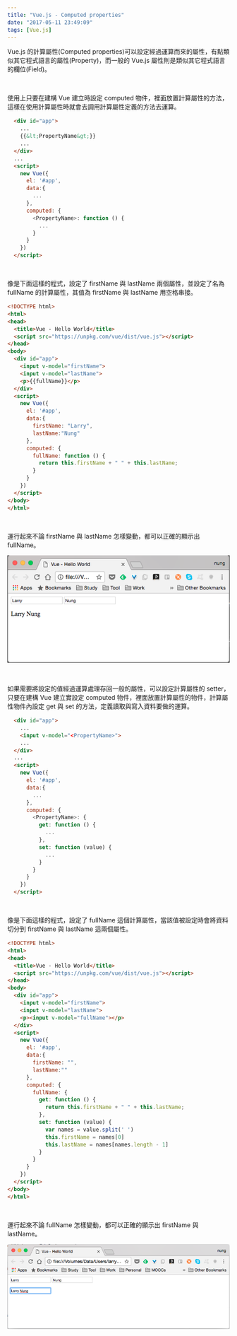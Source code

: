 ```yaml
---
title: "Vue.js - Computed properties"
date: "2017-05-11 23:49:09"
tags: [Vue.js]
---
```



Vue.js 的計算屬性(Computed properties)可以設定經過運算而來的屬性，有點類似其它程式語言的屬性(Property)，而一般的 Vue.js 屬性則是類似其它程式語言的欄位(Field)。  

<!-- More -->

<br/>


使用上只要在建構 Vue 建立時設定 computed 物件，裡面放置計算屬性的方法，這樣在使用計算屬性時就會去調用計算屬性定義的方法去運算。   

```html
  <div id="app">
    ...
    {{&lt;PropertyName&gt;}}
    ...
  </div>
  ...
  <script>
    new Vue({
      el: '#app',
      data:{
        ...
      },
      computed: {
        <PropertyName>: function () {
          ...
        }
      }     
    })
  </script>
```

<br/>


像是下面這樣的程式，設定了 firstName 與 lastName 兩個屬性，並設定了名為 fullName 的計算屬性，其值為 firstName 與 lastName 用空格串接。  

```html
<!DOCTYPE html>
<html>
<head>
  <title>Vue - Hello World</title>
  <script src="https://unpkg.com/vue/dist/vue.js"></script>
</head>
<body>
  <div id="app">
    <input v-model="firstName">
    <input v-model="lastName">
    <p>{{fullName}}</p>
  </div>
  <script>
    new Vue({
      el: '#app',
      data:{
        firstName: "Larry",
        lastName:"Nung"
      },
      computed: {
        fullName: function () {
          return this.firstName + " " + this.lastName;
        }
      }     
    })
  </script>
</body>
</html>
```

<br/>


運行起來不論 firstName 與 lastName 怎樣變動，都可以正確的顯示出 fullName。  

![1.png](1.png)

<br/>


如果需要將設定的值經過運算處理存回一般的屬性，可以設定計算屬性的 setter，只要在建構 Vue 建立實設定 computed 物件，裡面放置計算屬性的物件，計算屬性物件內設定 get 與 set 的方法，定義讀取與寫入資料要做的運算。  

```html
  <div id="app">
    ...
    <input v-model="<PropertyName>">
    ...
  </div>
  ...
  <script>
    new Vue({
      el: '#app',
      data:{
        ...
      },
      computed: {
        <PropertyName>: {
          get: function () {
            ...
          },
          set: function (value) {
            ...
          }
        }
      }     
    })
  </script>
```

<br/>


像是下面這樣的程式，設定了 fullName 這個計算屬性，當該值被設定時會將資料切分到 firstName 與 lastName 這兩個屬性。   

```html
<!DOCTYPE html>
<html>
<head>
  <title>Vue - Hello World</title>
  <script src="https://unpkg.com/vue/dist/vue.js"></script>
</head>
<body>
  <div id="app">
    <input v-model="firstName">
    <input v-model="lastName">
    <p><input v-model="fullName"></p>
  </div>
  <script>
    new Vue({
      el: '#app',
      data:{
        firstName: "",
        lastName:""
      },
      computed: {
        fullName: {
          get: function () {
            return this.firstName + " " + this.lastName;
          },
          set: function (value) {
            var names = value.split(' ')
            this.firstName = names[0]
            this.lastName = names[names.length - 1]
          }
        }
      }     
    })
  </script>
</body>
</html>
```

<br/>


運行起來不論 fullName 怎樣變動，都可以正確的顯示出 firstName 與 lastName。

![2.png](2.png)

<br/>

